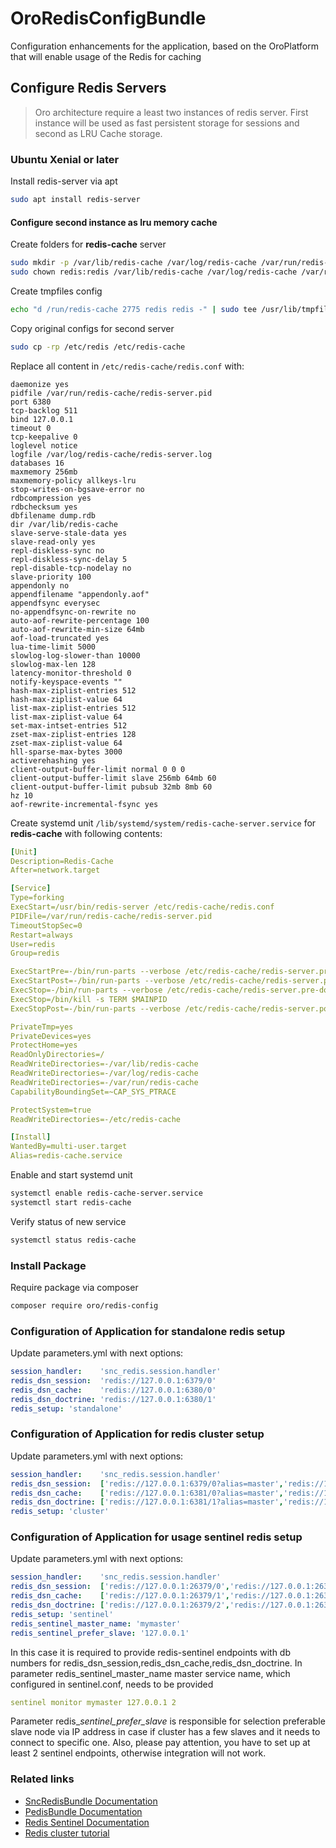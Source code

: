 # OroRedisConfigBundle

Configuration enhancements for the application, based on the OroPlatform that will enable usage of the Redis for caching

## Configure Redis Servers

> Oro architecture require a least two instances of redis server. First instance will be used as fast persistent storage for sessions and second as LRU Cache storage.

### Ubuntu Xenial or later

Install redis-server via apt
``` bash
sudo apt install redis-server
```

#### Configure second instance as lru memory cache

Create folders for **redis-cache** server  
```bash
sudo mkdir -p /var/lib/redis-cache /var/log/redis-cache /var/run/redis-cache
sudo chown redis:redis /var/lib/redis-cache /var/log/redis-cache /var/run/redis-cache
```

Create tmpfiles config

```bash
echo "d /run/redis-cache 2775 redis redis -" | sudo tee /usr/lib/tmpfiles.d/redis-cache-server.conf
```

Copy original configs for second server
```bash
sudo cp -rp /etc/redis /etc/redis-cache
```

Replace all content in `/etc/redis-cache/redis.conf` with:  

```
daemonize yes
pidfile /var/run/redis-cache/redis-server.pid
port 6380
tcp-backlog 511
bind 127.0.0.1
timeout 0
tcp-keepalive 0
loglevel notice
logfile /var/log/redis-cache/redis-server.log
databases 16
maxmemory 256mb
maxmemory-policy allkeys-lru
stop-writes-on-bgsave-error no
rdbcompression yes
rdbchecksum yes
dbfilename dump.rdb
dir /var/lib/redis-cache
slave-serve-stale-data yes
slave-read-only yes
repl-diskless-sync no
repl-diskless-sync-delay 5
repl-disable-tcp-nodelay no
slave-priority 100
appendonly no
appendfilename "appendonly.aof"
appendfsync everysec
no-appendfsync-on-rewrite no
auto-aof-rewrite-percentage 100
auto-aof-rewrite-min-size 64mb
aof-load-truncated yes
lua-time-limit 5000
slowlog-log-slower-than 10000
slowlog-max-len 128
latency-monitor-threshold 0
notify-keyspace-events ""
hash-max-ziplist-entries 512
hash-max-ziplist-value 64
list-max-ziplist-entries 512
list-max-ziplist-value 64
set-max-intset-entries 512
zset-max-ziplist-entries 128
zset-max-ziplist-value 64
hll-sparse-max-bytes 3000
activerehashing yes
client-output-buffer-limit normal 0 0 0
client-output-buffer-limit slave 256mb 64mb 60
client-output-buffer-limit pubsub 32mb 8mb 60
hz 10
aof-rewrite-incremental-fsync yes
```

Create systemd unit `/lib/systemd/system/redis-cache-server.service` for **redis-cache** with following contents:
```yaml
[Unit]
Description=Redis-Cache
After=network.target

[Service]
Type=forking
ExecStart=/usr/bin/redis-server /etc/redis-cache/redis.conf
PIDFile=/var/run/redis-cache/redis-server.pid
TimeoutStopSec=0
Restart=always
User=redis
Group=redis

ExecStartPre=-/bin/run-parts --verbose /etc/redis-cache/redis-server.pre-up.d
ExecStartPost=-/bin/run-parts --verbose /etc/redis-cache/redis-server.post-up.d
ExecStop=-/bin/run-parts --verbose /etc/redis-cache/redis-server.pre-down.d
ExecStop=/bin/kill -s TERM $MAINPID
ExecStopPost=-/bin/run-parts --verbose /etc/redis-cache/redis-server.post-down.d

PrivateTmp=yes
PrivateDevices=yes
ProtectHome=yes
ReadOnlyDirectories=/
ReadWriteDirectories=-/var/lib/redis-cache
ReadWriteDirectories=-/var/log/redis-cache
ReadWriteDirectories=-/var/run/redis-cache
CapabilityBoundingSet=~CAP_SYS_PTRACE

ProtectSystem=true
ReadWriteDirectories=-/etc/redis-cache

[Install]
WantedBy=multi-user.target
Alias=redis-cache.service
```

Enable and start systemd unit

```bash
systemctl enable redis-cache-server.service
systemctl start redis-cache
```

Verify status of new service  

```bash
systemctl status redis-cache
```

### Install Package
Require package via composer
``` bash
composer require oro/redis-config 
```

### Configuration of Application for standalone redis setup
Update parameters.yml with next options:
``` yaml
session_handler:    'snc_redis.session.handler'
redis_dsn_session:  'redis://127.0.0.1:6379/0'
redis_dsn_cache:    'redis://127.0.0.1:6380/0'
redis_dsn_doctrine: 'redis://127.0.0.1:6380/1'
redis_setup: 'standalone'
```


### Configuration of Application for redis cluster setup
Update parameters.yml with next options:
````yaml
session_handler:    'snc_redis.session.handler'
redis_dsn_session:  ['redis://127.0.0.1:6379/0?alias=master','redis://127.0.0.1:6380/0']
redis_dsn_cache:    ['redis://127.0.0.1:6381/0?alias=master','redis://127.0.0.1:6382/0']
redis_dsn_doctrine: ['redis://127.0.0.1:6381/1?alias=master','redis://127.0.0.1:6382/0']
redis_setup: 'cluster'
````


### Configuration of Application for usage sentinel redis setup
Update parameters.yml with next options:
````yaml
session_handler:    'snc_redis.session.handler'
redis_dsn_session:  ['redis://127.0.0.1:26379/0','redis://127.0.0.1:26379/0']
redis_dsn_cache:    ['redis://127.0.0.1:26379/1','redis://127.0.0.1:26379/1']
redis_dsn_doctrine: ['redis://127.0.0.1:26379/2','redis://127.0.0.1:26379/2']
redis_setup: 'sentinel'
redis_sentinel_master_name: 'mymaster'
redis_sentinel_prefer_slave: '127.0.0.1'
````
In this case it is required to provide redis-sentinel endpoints with db numbers for redis_dsn_session,redis_dsn_cache,redis_dsn_doctrine. 
In parameter redis_sentinel_master_name master service name, which configured in sentinel.conf, needs to be provided
```yaml
sentinel monitor mymaster 127.0.0.1 2
```
Parameter redis_*sentinel_prefer_slave* is responsible for selection preferable slave node via IP address in case if cluster has 
a few slaves and it needs to connect to specific one. 
Also, please pay attention, you have to set up at least 2 sentinel endpoints, otherwise integration will not work.

### Related links

- [SncRedisBundle Documentation](https://github.com/snc/SncRedisBundle/blob/master/Resources/doc/index.md)
- [PedisBundle Documentation](https://github.com/nrk/predis)
- [Redis Sentinel Documentation](https://redis.io/topics/sentinel)
- [Redis cluster tutorial](https://redis.io/topics/cluster-tutorial)